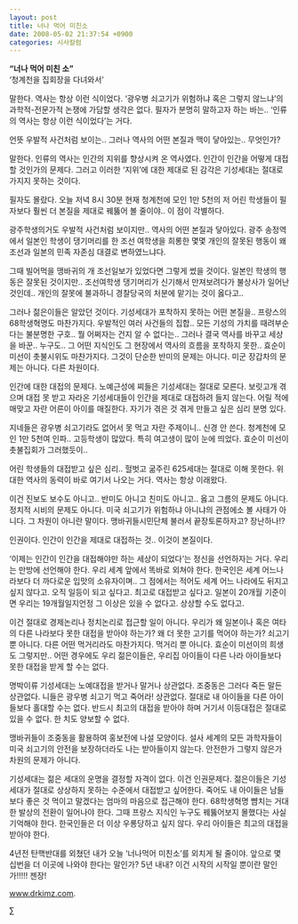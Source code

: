 ```yaml
---
layout: post
title: 너나 먹어 미친소
date: 2008-05-02 21:37:54 +0900
categories: 시사칼럼
---
```

**“너나 먹어 미친 소”**  
‘청계천을 집회장을 다녀와서’ 

말한다. 역사는 항상 이런 식이었다. ‘광우병 쇠고기가 위험하냐 혹은 그렇지 않느냐’의 과학적-전문가적 논쟁에 가담할 생각은 없다. 필자가 분명히 말하고자 하는 바는.. ‘인류의 역사는 항상 이런 식이었다’는 거다. 

언뜻 우발적 사건처럼 보이는.. 그러나 역사의 어떤 본질과 맥이 닿아있는.. 무엇인가? 

말한다. 인류의 역사는 인간의 지위를 향상시켜 온 역사였다. 인간이 인간을 어떻게 대접할 것인가의 문제다. 그러고 이러한 ‘지위’에 대한 제대로 된 감각은 기성세대는 절대로 가지지 못하는 것이다. 

필자도 몰랐다. 오늘 저녁 8시 30분 현재 청계천에 모인 1만 5천의 저 어린 학생들이 필자보다 훨씬 더 본질을 제대로 꿰뚫어 볼 줄이야.. 이 점이 각별하다. 

광주학생의거도 우발적 사건처럼 보이지만.. 역사의 어떤 본질과 닿아있다. 광주 송정역에서 일본인 학생이 댕기머리를 한 조선 여학생을 희롱한 몇몇 개인의 잘못된 행동이 왜 조선과 일본의 민족 자존심 대결로 변하였느냐다. 

그때 빌어먹을 맹바귀의 개 조선일보가 있었다면 그렇게 썼을 것이다. 일본인 학생의 행동은 잘못된 것이지만.. 조선여학생 댕기머리가 신기해서 만져보려다가 불상사가 일어난 것인데.. 개인의 잘못에 불과하니 경찰당국의 처분에 맡기는 것이 옳다고.. 

그러나 젊은이들은 알았던 것이다. 기성세대가 포착하지 못하는 어떤 본질을.. 프랑스의 68학생혁명도 마찬가지다. 우발적인 여러 사건들의 집합.. 모든 기성의 가치를 때려부순다는 불분명한 구호.. 뭘 어쩌자는 건지 알 수 없다는.. 그러나 결국 역사를 바꾸고 세상을 바꾼.. 누구도.. 그 어떤 지식인도 그 현장에서 역사의 흐름을 포착하지 못한.. 효순이 미선이 촛불시위도 마찬가지다. 그것이 단순한 반미의 문제는 아니다. 미군 장갑차의 문제는 아니다. 다른 차원이다. 

인간에 대한 대접의 문제다. 노예근성에 찌들은 기성세대는 절대로 모른다. 보릿고개 겪으며 대접 못 받고 자라온 기성세대들이 인간을 제대로 대접하려 들지 않는다. 어릴 적에 매맞고 자란 어른이 아이를 매질한다. 자기가 겪은 것 겪게 만들고 싶은 심리 분명 있다. 

지네들은 광우병 쇠고기라도 없어서 못 먹고 자란 주제이니.. 신경 안 쓴다. 청계천에 모인 1만 5천여 인파.. 고등학생이 많았다. 특히 여고생이 많이 눈에 띄었다. 효순이 미선이 촛불집회가 그러했듯이..

어린 학생들의 대접받고 싶은 심리.. 헐벗고 굶주린 625세대는 절대로 이해 못한다. 위대한 역사의 동력이 바로 여기서 나오는 거다. 역사는 항상 이래왔다. 

이건 진보도 보수도 아니고.. 반미도 아니고 친미도 아니고.. 옳고 그름의 문제도 아니다. 정치적 시비의 문제도 아니다. 미국 쇠고기가 위험하냐 아니냐의 관점에소 볼 사태가 아니다. 그 차원이 아니란 말이다. 맹바귀들시민단체 불러서 끝장토론하자고? 장난하나!?

인권이다. 인간이 인간을 제대로 대접하는 것.. 이것이 본질이다. 

‘이제는 인간이 인간을 대접해야만 하는 세상이 되었다’는 정신을 선언하자는 거다. 우리는 만방에 선언해야 한다. 우리 세계 앞에서 똑바로 외쳐야 한다. 한국인은 세계 어느나라보다 더 까다로운 입맛의 소유자이며.. 그 점에서는 적어도 세계 어느 나라에도 뒤지고 싶지 않다고. 오직 일등이 되고 싶다고. 최고로 대접받고 싶다고. 일본이 20개월 기준이면 우리는 19개월일지언정 그 이상은 있을 수 없다고. 상상할 수도 없다고. 

이건 절대로 경제논리나 정치논리로 접근할 일이 아니다. 우리가 왜 일본이나 혹은 여타의 다른 나라보다 못한 대접을 받아야 하는가? 왜 더 못한 고기를 먹어야 하는가? 쇠고기 뿐 아니다. 다른 어떤 먹거리라도 마찬가지다. 먹거리 뿐 아니다. 효순이 미선이의 희생도 그렇지만.. 어떤 경우에도 우리 젊은이들은, 우리집 아이들이 다른 나라 아이들보다 못한 대접을 받게 할 수는 없다. 

명박이류 기성세대는 노예대접을 받거나 말거나 상관없다. 조중동은 그러다 죽든 말든 상관없다. 니들은 광우병 쇠고기 먹고 죽어라! 상관없다. 절대로 내 아이들을 다른 아이들보다 홀대할 수는 없다. 반드시 최고의 대접을 받아야 하며 거기서 이등대접은 절대로 있을 수 없다. 한 치도 양보할 수 없다.

맹바귀들이 조중동을 활용하여 홍보전에 나설 모양이다. 설사 세계의 모든 과학자들이 미국 쇠고기의 안전을 보장하더라도 나는 받아들이지 않는다. 안전한가 그렇지 않은가 차원의 문제가 아니다.

기성세대는 젊은 세대의 운명을 결정할 자격이 없다. 이건 인권문제다. 젊은이들은 기성세대가 절대로 상상하지 못하는 수준에서 대접받고 싶어한다. 죽어도 내 아이들은 남들보다 좋은 것 먹이고 말겠다는 엄마의 마음으로 접근해야 한다. 68학생혁명 뺨치는 거대한 발상의 전환이 일어나야 한다. 그때 프랑스 지식인 누구도 꿰뚫어보지 몰했다는 사실 기억해야 한다. 한국인들은 더 이상 우롱당하고 싶지 않다. 우리 아이들은 최고의 대접을 받아야 한다. 

4년전 탄핵반대를 외쳤던 내가 오늘 ‘너나먹어 미친소’를 외치게 될 줄이야. 앞으로 몇 십번을 더 이곳에 나와야 한다는 말인가? 5년 내내? 이건 시작의 시작일 뿐이란 말인가!!!!! 젠장!

www.drkimz.com.

∑